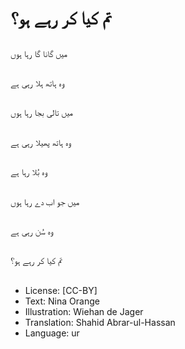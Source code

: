 # تم کیا کر رہے ہو؟

##
میں گانا گا رہا ہوں

##
وہ ہاتھ ہلا رہی ہے

##
میں تالی بجا رہا ہوں

##
وہ ہاتھ پھیلا رہی ہے

##
وہ بُلا رہا ہے

##
میں جو اب دے رہا ہوں

##
وہ سُن رہی ہے

##
تم کیا کر رہے ہو؟

##
* License: [CC-BY]
* Text: Nina Orange
* Illustration: Wiehan de Jager
* Translation: Shahid Abrar-ul-Hassan
* Language: ur
